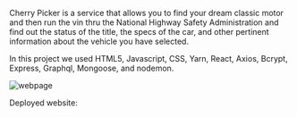 Cherry Picker is a service that allows you to find your dream classic motor and then run the vin thru the National Highway Safety Administration and find out the status of the title, the specs of the car, and other pertinent information about the vehicle you have selected. 

In this project we used HTML5, Javascript, CSS, Yarn, React, Axios, Bcrypt, Express, Graphql, Mongoose, and nodemon.

![webpage](https://user-images.githubusercontent.com/80538653/136689188-08ecc6ee-d0a0-4ba7-99be-10c4a02dce78.jpg)



Deployed website:
